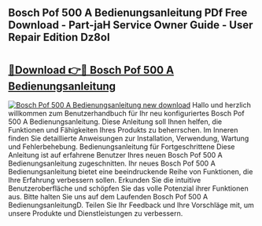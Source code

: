 ## Bosch Pof 500 A Bedienungsanleitung PDf Free Download - Part-jaH Service Owner Guide - User Repair Edition Dz8oI

# <h2><a href="http://df08jgi.blite.top/?on=Bosch+Pof+500+A+Bedienungsanleitung">🔗Download 👉🔴 Bosch Pof 500 A Bedienungsanleitung</a></h2>

[![Bosch Pof 500 A Bedienungsanleitung new download](https://i.imgur.com/lujVjoI.png)](http://df08jgi.blite.top/?on=Bosch+Pof+500+A+Bedienungsanleitung)
Hallo und herzlich willkommen zum Benutzerhandbuch für Ihr neu konfiguriertes Bosch Pof 500 A Bedienungsanleitung. Diese Anleitung soll Ihnen helfen, die Funktionen und Fähigkeiten Ihres Produkts zu beherrschen. Im Inneren finden Sie detaillierte Anweisungen zur Installation, Verwendung, Wartung und Fehlerbehebung. Bedienungsanleitung für Fortgeschrittene Diese Anleitung ist auf erfahrene Benutzer Ihres neuen Bosch Pof 500 A Bedienungsanleitung zugeschnitten. Ihr neues Bosch Pof 500 A Bedienungsanleitung bietet eine beeindruckende Reihe von Funktionen, die Ihre Erfahrung verbessern sollen. Erkunden Sie die intuitive Benutzeroberfläche und schöpfen Sie das volle Potenzial ihrer Funktionen aus. Bitte halten Sie uns auf dem Laufenden Bosch Pof 500 A BedienungsanleitungD. Teilen Sie Ihr Feedback und Ihre Vorschläge mit, um unsere Produkte und Dienstleistungen zu verbessern.
